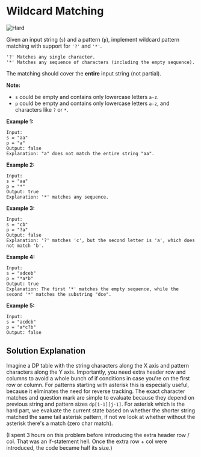 # Wildcard Matching

![Hard](https://img.shields.io/badge/Difficulty-Hard-red)

Given an input string (`s`) and a pattern (`p`), implement wildcard pattern matching with support for `'?'` and `'*'`.

```
'?' Matches any single character.
'*' Matches any sequence of characters (including the empty sequence).
```

The matching should cover the **entire** input string (not partial).

**Note:**
* `s` could be empty and contains only lowercase letters `a-z`.
* `p` could be empty and contains only lowercase letters `a-z`, and characters like `?` or `*`.

**Example 1:**
```
Input:
s = "aa"
p = "a"
Output: false
Explanation: "a" does not match the entire string "aa".
```

**Example 2:**
```
Input:
s = "aa"
p = "*"
Output: true
Explanation: '*' matches any sequence.
```

**Example 3:**
```
Input:
s = "cb"
p = "?a"
Output: false
Explanation: '?' matches 'c', but the second letter is 'a', which does not match 'b'.
```

**Example 4:**
```
Input:
s = "adceb"
p = "*a*b"
Output: true
Explanation: The first '*' matches the empty sequence, while the second '*' matches the substring "dce".
```

**Example 5:**
```
Input:
s = "acdcb"
p = "a*c?b"
Output: false
```

## Solution Explanation
Imagine a DP table with the string characters along the X axis and pattern characters along the Y axis. Importantly, you need extra header row and columns to avoid a whole bunch of if conditions in case you're on the first row or column. For patterns starting with asterisk this is especially useful, because it eliminates the need for reverse tracking. The exact character matches and question mark are simple to evaluate because they depend on previous string and pattern sizes `dp[i-1][j-1]`. For asterisk which is the hard part, we evaluate the current state based on whether the shorter string matched the same tail asterisk pattern, if not we look at whether without the asterisk there's a match (zero char match).

(I spent 3 hours on this problem before introducing the extra header row / col. That was an if-statement hell. Once the extra row + col were introduced, the code became half its size.)